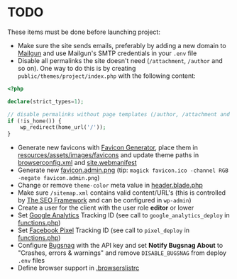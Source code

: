 # TODO

These items must be done before launching project:

* Make sure the site sends emails, preferably by adding a new domain to [Mailgun](https://www.mailgun.com/) and use Mailgun's SMTP credentials in your `.env` file
* Disable all permalinks the site doesn't need (`/attachment`, `/author` and so on). One way to do this is by creating `public/themes/project/index.php` with the following content:
```php
<?php

declare(strict_types=1);

// disable permalinks without page templates (/author, /attachment and so on)
if (!is_home()) {
    wp_redirect(home_url('/'));
}
```
* Generate new favicons with [Favicon Generator](https://realfavicongenerator.net/), place them in [resources/assets/images/favicons](./resources/assets/images/favicons) and update theme paths in [browserconfig.xml](./resources/assets/images/favicons/browserconfig.xml) and [site.webmanifest](./resources/assets/images/favicons/site.webmanifest)
* Generate new [favicon.admin.png](./resources/assets/images/favicons/favicon.admin.png) (tip: `magick favicon.ico -channel RGB -negate favicon.admin.png`)
* Change or remove `theme-color` meta value in [header.blade.php](./resources/views/base/header.blade.php)
* Make sure `/sitemap.xml` contains valid content/URL's (this is controlled by [The SEO Framework](./PLUGINS.md) and can be configured in `wp-admin`)
* Create a user for the client with the user role **editor** or lower
* Set [Google Analytics](https://analytics.google.com/) Tracking ID (see call to `google_analytics_deploy` in [functions.php](./public/themes/project/functions.php))
* Set [Facebook Pixel](https://www.facebook.com/business/a/facebook-pixel) Tracking ID (see call to `pixel_deploy` in [functions.php](./public/themes/project/functions.php))
* Configure [Bugsnag](/wordpress/wp-admin/options-general.php?page=bugsnag) with the API key and set **Notify Bugsnag About** to "Crashes, errors & warnings" and remove `DISABLE_BUGSNAG` from deploy `.env` files
* Define browser support in [.browserslistrc](./.browserslistrc)
